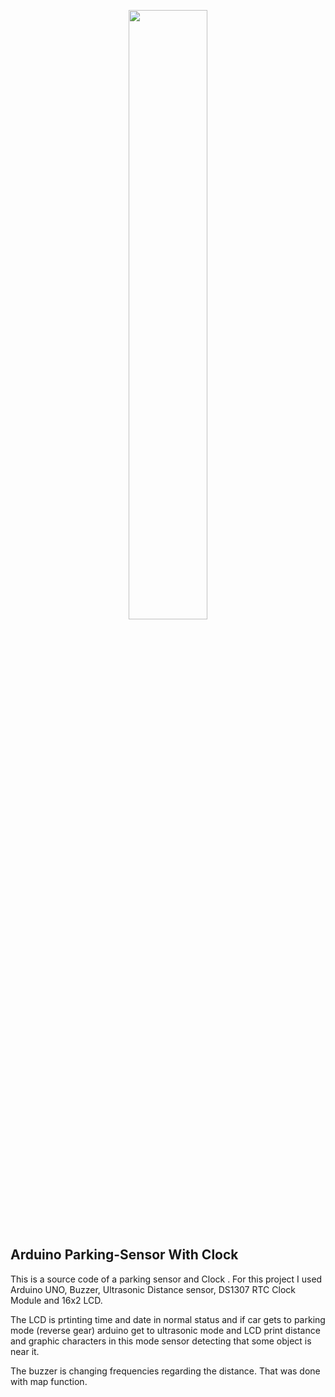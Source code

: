 <p align="center">
	<img src="http://content.arduino.cc/brand/arduino-color.svg" width="50%" />
</p>


## Arduino Parking-Sensor With Clock
This is a source code of a parking sensor and Clock . For this project I used Arduino UNO, Buzzer, Ultrasonic Distance sensor, DS1307 RTC Clock Module and 16x2 LCD.

The LCD is prtinting time and date  in normal status and if car gets to parking mode (reverse gear) arduino get to ultrasonic mode and LCD print distance and graphic characters in this mode sensor detecting that some object is near it.

The buzzer is changing frequencies regarding the distance. That was done with map function.
